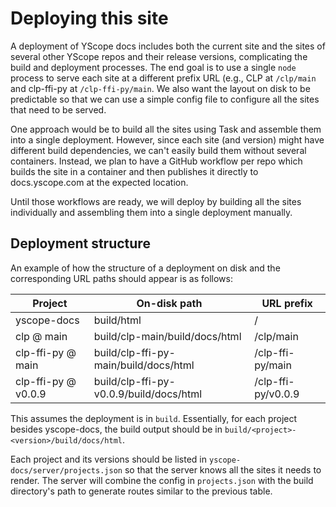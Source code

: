 # Deploying this site

A deployment of YScope docs includes both the current site and the sites of several other YScope
repos and their release versions, complicating the build and deployment processes. The end goal is
to use a single `node` process to serve each site at a different prefix URL (e.g., CLP at
`/clp/main` and clp-ffi-py at `/clp-ffi-py/main`. We also want the layout on disk to be predictable
so that we can use a simple config file to configure all the sites that need to be served.

One approach would be to build all the sites using Task and assemble them into a single deployment.
However, since each site (and version) might have different build dependencies, we can't easily
build them without several containers. Instead, we plan to have a GitHub workflow per repo which
builds the site in a container and then publishes it directly to docs.yscope.com at the expected
location.

Until those workflows are ready, we will deploy by building all the sites individually and
assembling them into a single deployment manually.

## Deployment structure

An example of how the structure of a deployment on disk and the corresponding URL paths should
appear is as follows:

| Project             | On-disk path                            | URL prefix         |
|---------------------|-----------------------------------------|--------------------|
| yscope-docs         | build/html                              | /                  |
| clp @ main          | build/clp-main/build/docs/html          | /clp/main          |
| clp-ffi-py @ main   | build/clp-ffi-py-main/build/docs/html   | /clp-ffi-py/main   |
| clp-ffi-py @ v0.0.9 | build/clp-ffi-py-v0.0.9/build/docs/html | /clp-ffi-py/v0.0.9 |

This assumes the deployment is in `build`. Essentially, for each project besides yscope-docs, the
build output should be in `build/<project>-<version>/build/docs/html`.

Each project and its versions should be listed in `yscope-docs/server/projects.json` so that the
server knows all the sites it needs to render. The server will combine the config in `projects.json`
with the build directory's path to generate routes similar to the previous table.
